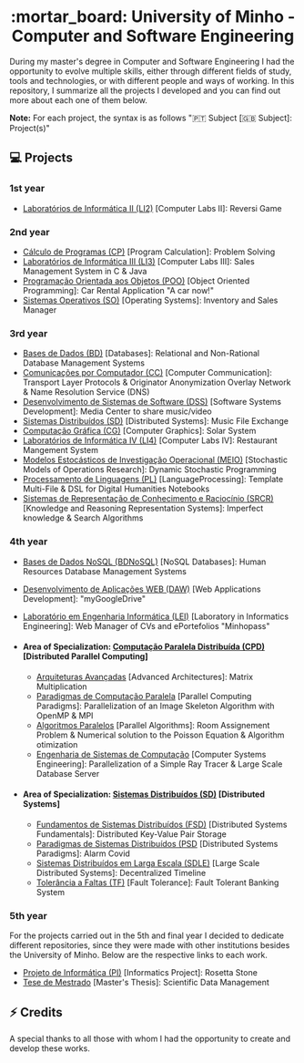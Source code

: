 <div align="center">
    <h1>:mortar_board: University of Minho - Computer and Software Engineering</h1>
</div>

During my master's degree in Computer and Software Engineering I had the opportunity to evolve multiple skills, either through different fields of study, tools and 
technologies, or with different people and ways of working. In this repository, I summarize all the projects I developed and you can find out more about 
each one of them below.

**Note:** For each project, the syntax is as follows ":portugal: Subject [:uk: Subject]: Project(s)"

## :computer: Projects

### 1st year

- [Laboratórios de Informática II (LI2)](1st-year/LI2) [Computer Labs II]: Reversi Game

### 2nd year

- [Cálculo de Programas (CP)](2nd-year/CP) [Program Calculation]: Problem Solving
- [Laboratórios de Informática III (LI3)](2nd-year/LI3) [Computer Labs III]: Sales Management System in C & Java
- [Programação Orientada aos Objetos (POO)](2nd-year/POO) [Object Oriented Programming]: Car Rental Application "A car now!" 
- [Sistemas Operativos (SO)](2nd-year/SO) [Operating Systems]: Inventory and Sales Manager

### 3rd year

- [Bases de Dados (BD)](3rd-year/BD) [Databases]: Relational and Non-Rational Database Management Systems
- [Comunicações por Computador (CC)](3rd-year/CC) [Computer Communication]: Transport Layer Protocols & Originator Anonymization Overlay Network & Name Resolution Service (DNS)
- [Desenvolvimento de Sistemas de Software (DSS)](3rd-year/DSS) [Software Systems Development]: Media Center to share music/video
- [Sistemas Distribuídos (SD)](3rd-year/SD) [Distributed Systems]: Music File Exchange
- [Computação Gráfica (CG)](3rd-year/CG) [Computer Graphics]: Solar System
- [Laboratórios de Informática IV (LI4)](3rd-year/LI4) [Computer Labs IV]: Restaurant Mangement System
- [Modelos Estocásticos de Investigação Operacional (MEIO)](3rd-year/MEIO) [Stochastic Models of Operations Research]: Dynamic Stochastic Programming
- [Processamento de Linguagens (PL)](3rd-year/PL) [LanguageProcessing]: Template Multi-File & DSL for Digital Humanities Notebooks
- [Sistemas de Representação de Conhecimento e Raciocínio (SRCR)](3rd-year/SRCR) [Knowledge and Reasoning Representation Systems]: Imperfect knowledge & Search Algorithms

### 4th year

- [Bases de Dados NoSQL (BDNoSQL)](4th-year/Complementares/BDNoSQL) [NoSQL Databases]: Human Resources Database Management Systems
- [Desenvolvimento de Aplicações WEB (DAW)](4th-year/Complementares/DAW) [Web Applications Development]: "myGoogleDrive"
- [Laboratório em Engenharia Informática (LEI)](4th-year/LEI) [Laboratory in Informatics Engineering]: Web Manager of CVs and ePortefolios "Minhopass"

- #### Area of Specialization: [Computação Paralela Distribuída (CPD)](4th-year/CPD) [Distributed Parallel Computing]

  - [Arquiteturas Avançadas](4th-year/CPD/AA) [Advanced Architectures]: Matrix Multiplication
  - [Paradigmas de Computação Paralela](4th-year/CPD/PCP) [Parallel Computing Paradigms]: Parallelization of an Image Skeleton Algorithm with OpenMP & MPI
  - [Algoritmos Paralelos](4th-year/CPD/AP) [Parallel Algorithms]: Room Assignement Problem & Numerical solution to the Poisson Equation & Algorithm otimization
  - [Engenharia de Sistemas de Computação](4th-year/CPD/ESC) [Computer Systems Engineering]: Parallelization of a Simple Ray Tracer & Large Scale Database Server

- #### Area of Specialization: [Sistemas Distribuídos (SD)](4th-year/SD)  [Distributed Systems]

  - [Fundamentos de Sistemas Distribuídos (FSD)](4th-year/SD/FSD) [Distributed Systems Fundamentals]: Distributed Key-Value Pair Storage 
  - [Paradigmas de Sistemas Distribuídos (PSD](4th-year/SD/PSD) [Distributed Systems Paradigms]: Alarm Covid
  - [Sistemas Distribuídos em Larga Escala (SDLE)](4th-year/SD/SDLE) [Large Scale Distributed Systems]: Decentralized Timeline
  - [Tolerância a Faltas (TF)](4th-year/SD/TF) [Fault Tolerance]: Fault Tolerant Banking System

### 5th year

For the projects carried out in the 5th and final year I decided to dedicate different repositories, since they were made with other institutions besides the University of Minho. Below are the respective links to each work.

- [Projeto de Informática (PI)](https://github.com/priest110/Rosetta_Stone) [Informatics Project]: Rosetta Stone
- [Tese de Mestrado](https://github.com/priest110/master-thesis) [Master's Thesis]: Scientific Data Management

## :zap: Credits

A special thanks to all those with whom I had the opportunity to create and develop these works.
